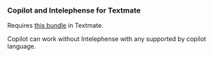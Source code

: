 ### Copilot and Intelephense for Textmate

Requires [this bundle](https://github.com/tectiv3/PHP-LSP.tmbundle) in Textmate.

Copilot can work without Intelephense with any supported by copilot language.